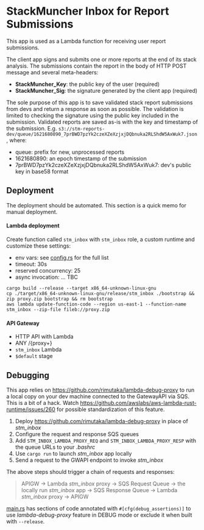 # StackMuncher Inbox for Report Submissions

This app is used as a Lambda function for receiving user report submissions.

The client app signs and submits one or more reports at the end of its stack analysis. The submissions contain the report in the body of HTTP POST message and several meta-headers:

* **StackMuncher_Key**: the public key of the user (required)
* **StackMuncher_Sig**: the signature generated by the client app (required)

The sole purpose of this app is to save validated stack report submissions from devs and return a response as soon as possible.
The validation is limited to checking the signature using the public key included in the submission.
Validated reports are saved as-is with the key and timestamp of the submission.
E.g. `s3://stm-reports-dev/queue/1621680890_7prBWD7pzYk2czeXZeXzjxjDQbnuka2RLShdW5AxWuk7.json`, where:
* queue: prefix for new, unprocessed reports
* 1621680890: an epoch timestamp of the submission
* 7prBWD7pzYk2czeXZeXzjxjDQbnuka2RLShdW5AxWuk7: dev's public key in base58 format

## Deployment

The deployment should be automated. This section is a quick memo for manual deployment.

#### Lambda deployment

Create function called `stm_inbox` with `stm_inbox` role, a custom runtime and customize these settings:
* env vars: see [config.rs](./src/config.rs) for the full list
* timeout: 30s
* reserved concurrency: 25
* async invocation: ... TBC

```
cargo build --release --target x86_64-unknown-linux-gnu
cp ./target/x86_64-unknown-linux-gnu/release/stm_inbox ./bootstrap && zip proxy.zip bootstrap && rm bootstrap
aws lambda update-function-code --region us-east-1 --function-name stm_inbox --zip-file fileb://proxy.zip
```

#### API Gateway

* HTTP API with Lambda
* ANY /{proxy+}
* `stm_inbox` Lambda
* `$default` stage

## Debugging

This app relies on https://github.com/rimutaka/lambda-debug-proxy to run a local copy on your dev machine connected to the GatewayAPI via SQS.
This is a bit of a hack. Watch https://github.com/awslabs/aws-lambda-rust-runtime/issues/260 for possible standardization of this feature.

1. Deploy https://github.com/rimutaka/lambda-debug-proxy in place of *stm_inbox*
2. Configure the request and response SQS queues
3. Add `STM_INBOX_LAMBDA_PROXY_REQ` and `STM_INBOX_LAMBDA_PROXY_RESP` with the queue URLs to your *.bashrc*
4. Use `cargo run` to launch *stm_inbox* app locally
5. Send a request to the GWAPI endpoint to invoke *stm_inbox* 

The above steps should trigger a chain of requests and responses: 
> APIGW -> Lambda *stm_inbox* proxy -> SQS Request Queue -> the locally run *stm_inbox* app -> SQS Response Queue -> Lambda *stm_inbox* proxy -> APIGW

[main.rs](./src/main.rs) has sections of code annotated with `#[cfg(debug_assertions)]` to use *lambda-debug-proxy* feature in DEBUG mode or exclude it when built with `--release`.
